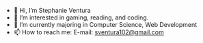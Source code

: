 - 👋 Hi, I’m Stephanie Ventura
- 👀 I’m interested in gaming, reading, and coding.
- 🌱 I’m currently majoring in Computer Science, Web Development
- 📫 How to reach me: E-mail: sventura102@gmail.com

<!---
sventura102/sventura102 is a ✨ special ✨ repository because its `README.md` (this file) appears on your GitHub profile.
You can click the Preview link to take a look at your changes.
--->
